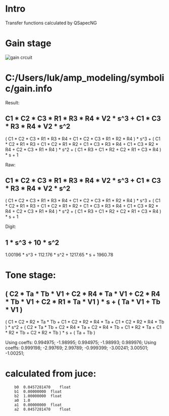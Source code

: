 # Intro
Transfer functions calculated by QSapecNG

# Gain stage
![gain crcuit](gain_h.png)

# C:/Users/luk/amp_modeling/symbolic/gain.info

Result:

C1 * C2 * C3 * R1 * R3 * R4 * V2 * s^3 + C1 * C3 * R3 * R4 * V2 * s^2
-------------------------------------------------------------------------------------------------------------------------------------------------------------------------------------------------------------------------------------------------------------------------------------------------------------------------------------------------------
( C1 * C2 * C3 * R1 * R3 * R4 + C1 * C2 * C3 * R1 * R2 * R4 ) * s^3 + ( C1 * C2 * R1 * R3 + C1 * C2 * R1 * R2 + C1 * C3 * R3 * R4 + C1 * C3 * R2 * R4 + C2 * C3 * R1 * R4 ) * s^2 + ( C1 * R3 + C1 * R2 + C2 * R1 + C3 * R4 ) * s + 1


Raw:

C1 * C2 * C3 * R1 * R3 * R4 * V2 * s^3 + C1 * C3 * R3 * R4 * V2 * s^2
-------------------------------------------------------------------------------------------------------------------------------------------------------------------------------------------------------------------------------------------------------------------------------------------------------------------------------------------------------
( C1 * C2 * C3 * R1 * R3 * R4 + C1 * C2 * C3 * R1 * R2 * R4 ) * s^3 + ( C1 * C2 * R1 * R3 + C1 * C2 * R1 * R2 + C1 * C3 * R3 * R4 + C1 * C3 * R2 * R4 + C2 * C3 * R1 * R4 ) * s^2 + ( C1 * R3 + C1 * R2 + C2 * R1 + C3 * R4 ) * s + 1


Digit:

1 * s^3 + 10 * s^2
-------------------------------------------------------------------------------
1.00196 * s^3 + 112.176 * s^2 + 1217.65 * s + 1960.78


# Tone stage:

( C2 * Ta * Tb * V1 + C2 * R4 * Ta * V1 + C2 * R4 * Tb * V1 + C2 * R1 * Ta * V1 ) * s + ( Ta * V1 + Tb * V1 )
---------------------------------------------------------------------------------------------------------------------------------------------------------------------------------------------------------------------------------------------------------------------------------------------------
( C1 * C2 * R2 * Ta * Tb + C1 * C2 * R2 * R4 * Ta + C1 * C2 * R2 * R4 * Tb ) * s^2 + ( C2 * Ta * Tb + C2 * R4 * Ta + C2 * R4 * Tb + C1 * R2 * Ta + C1 * R2 * Tb + C2 * R2 * Tb ) * s + ( Ta + Tb )



Using coeffs: 0.994975; -1.98995; 0.994975; -1.98993; 0.989976; 
Using coeffs: 0.999198; -2.99769; 2.99789; -0.999399; -3.00241; 3.00501; -1.00251; 


# calculated from juce:
		b0	0.0457281470	float
		b1	0.00000000	float
		b2	1.00000000	float
        a0  1.0
		a1	0.00000000	float
		a2	0.0457281470	float



